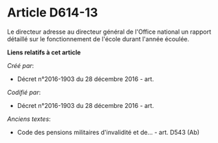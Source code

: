 # Article D614-13

Le directeur adresse au directeur général de l'Office national un rapport détaillé sur le fonctionnement de l'école durant
l'année écoulée.

**Liens relatifs à cet article**

_Créé par_:

  - Décret n°2016-1903 du 28 décembre 2016 - art.

_Codifié par_:

  - Décret n°2016-1903 du 28 décembre 2016 - art.

_Anciens textes_:

  - Code des pensions militaires d'invalidité et de... - art. D543 (Ab)
